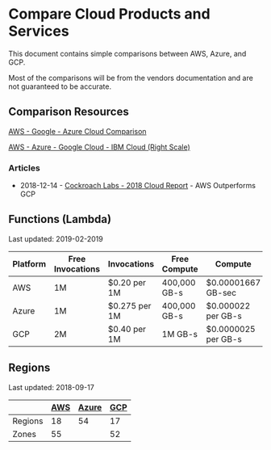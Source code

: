 # Compare Cloud Products and Services

This document contains simple comparisons between AWS, Azure, and GCP.

Most of the comparisons will be from the vendors documentation and are not guaranteed to be accurate.

## Comparison Resources

[AWS - Google - Azure Cloud Comparison](https://caylent.com/aws-google-azure-cloud-comparison/)

[AWS - Azure - Google Cloud - IBM Cloud (Right Scale)](https://www.rightscale.com/cloud-comparison-tool/)

### Articles

* 2018-12-14 - [Cockroach Labs - 2018 Cloud Report](https://www.cockroachlabs.com/blog/2018_cloud_report/) - AWS Outperforms GCP

## Functions (Lambda)

Last updated: 2019-02-2019

| Platform | Free Invocations | Invocations | Free Compute | Compute | Free Network | Network |
|-|-|-|-|-|-|-|
| AWS | 1M | $0.20 per 1M | 400,000 GB-s | $0.00001667 GB-sec | 1GB | $0.09 per GB |
| Azure | 1M | $0.275 per 1M | 400,000 GB-s | $0.000022 per GB-s | 5GB | $0.165 per GB |
| GCP | 2M | $0.40 per 1M | 1M GB-s | $0.0000025 per GB-s | 5GB | $0.12 per GB |


## Regions

Last updated: 2018-09-17

|| [AWS](https://aws.amazon.com/about-aws/global-infrastructure/) | [Azure](https://azure.microsoft.com/en-au/global-infrastructure/regions/) | [GCP](https://cloud.google.com/about/locations/) |
|---------|----|----|----|
| Regions | 18 | 54 | 17 |
| Zones   | 55 |    | 52 |

